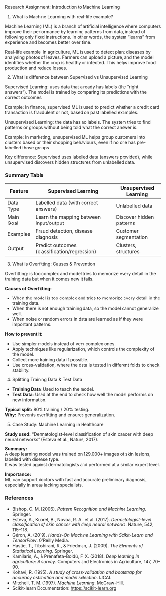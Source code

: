 
Research Assignment: Introduction to Machine Learning 

1. What is Machine Learning with real-life example? 

Machine Learning (ML) is a branch of artificial intelligence where computers improve their 
performance by learning patterns from data, instead of following only fixed instructions. In 
other words, the system “learns” from experience and becomes better over time. 

Real-life example: In agriculture, ML is used to detect plant diseases by analysing photos of 
leaves. Farmers can upload a picture, and the model identifies whether the crop is healthy or 
infected. This helps improve food production and reduce losses. 

2. What is difference between Supervised vs Unsupervised Learning 

Supervised Learning: uses data that already has labels (the “right answers”). The model is 
trained by comparing its predictions with the correct outcomes. 

Example: In finance, supervised ML is used to predict whether a credit card transaction is 
fraudulent or not, based on past labelled examples. 

Unsupervised Learning: the data has no labels. The system tries to find patterns or groups 
without being told what the correct answer is. 

Example: In marketing, unsupervised ML helps group customers into clusters based on their 
shopping behaviours, even if no one has pre-labelled those groups 

Key difference: Supervised uses labelled data (answers provided), while unsupervised 
discovers hidden structures from unlabelled data. 

### Summary Table 

| Feature       | Supervised Learning                   | Unsupervised Learning |
|---------------|---------------------------------------|-----------------------|
| Data Type     | Labelled data (with correct answers)  | Unlabelled data       |
| Main Goal     | Learn the mapping between input/output| Discover hidden patterns |
| Examples      | Fraud detection, disease diagnosis    | Customer segmentation |
| Output        | Predict outcomes (classification/regression) | Clusters, structures |

3. What is Overfitting: Causes & Prevention 

Overfitting: is too complex and model tries to memorize every detail in the training data but 
when it comes new it fails.  

**Causes of Overfitting:** 
- When the model is too complex and tries to memorize every detail in the training data. 
- When there is not enough training data, so the model cannot generalize well. 
- When noise or random errors in data are learned as if they were important patterns. 

**How to prevent it:** 
- Use simpler models instead of very complex ones. 
- Apply techniques like regularization, which controls the complexity of the model. 
- Collect more training data if possible. 
- Use cross-validation, where the data is tested in different folds to check stability. 

4. Splitting Training Data & Test Data 

- **Training Data**: Used to teach the model. 
- **Test Data**: Used at the end to check how well the model performs on new information. 

**Typical split:** 80% training / 20% testing.  
**Why:** Prevents overfitting and ensures generalization.

5. Case Study: Machine Learning in Healthcare 

**Study used:** “Dermatologist-level classification of skin cancer with deep neural networks” (Esteva et al., Nature, 2017).  

**Summary:**  
A deep learning model was trained on 129,000+ images of skin lesions, labelled with disease type.  
It was tested against dermatologists and performed at a similar expert level.  

**Importance:**  
ML can support doctors with fast and accurate preliminary diagnosis, especially in areas lacking specialists.  

### References  

- Bishop, C. M. (2006). *Pattern Recognition and Machine Learning*. Springer.  
- Esteva, A., Kuprel, B., Novoa, R. A., et al. (2017). *Dermatologist-level classification of skin cancer with deep neural networks*. Nature, 542, 115–118.  
- Géron, A. (2019). *Hands-On Machine Learning with Scikit-Learn and TensorFlow*. O’Reilly Media.  
- Hastie, T., Tibshirani, R., & Friedman, J. (2009). *The Elements of Statistical Learning*. Springer.  
- Kamilaris, A., & Prenafeta-Boldú, F. X. (2018). *Deep learning in agriculture: A survey*. Computers and Electronics in Agriculture, 147, 70–90.  
- Kohavi, R. (1995). *A study of cross-validation and bootstrap for accuracy estimation and model selection*. IJCAI.  
- Mitchell, T. M. (1997). *Machine Learning*. McGraw-Hill.  
- Scikit-learn Documentation: https://scikit-learn.org
